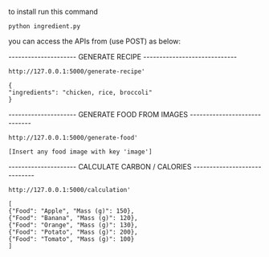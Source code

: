 to install run this command
    
    python ingredient.py


you can access the APIs from (use POST) as below:
    
--------------------- GENERATE RECIPE -----------------------------

    http://127.0.0.1:5000/generate-recipe'

    {
    "ingredients": "chicken, rice, broccoli"
    }


--------------------- GENERATE FOOD FROM IMAGES -----------------------------

    http://127.0.0.1:5000/generate-food'

    [Insert any food image with key 'image']


--------------------- CALCULATE CARBON / CALORIES -----------------------------

    http://127.0.0.1:5000/calculation'

    [
    {"Food": "Apple", "Mass (g)": 150},
    {"Food": "Banana", "Mass (g)": 120},
    {"Food": "Orange", "Mass (g)": 130},
    {"Food": "Potato", "Mass (g)": 200},
    {"Food": "Tomato", "Mass (g)": 100}
    ]
